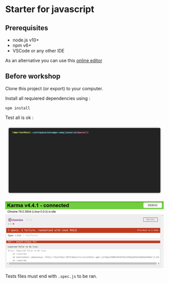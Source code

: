 # Starter for javascript

## Prerequisites

* node.js v10+
* npm v6+
* VSCode or any other IDE

As an alternative you can use this [online editor](https://playcode.io/466339?tabs=sample.spec.js,preview)

## Before workshop

Clone this project (or export) to your computer.

Install all requiered dependencies using :

```
npm install
```

Test all is ok :

![npm test output : TOTAL: 1 FAILED, 2 SUCCESS](/javascipt/npm-test.gif)

![karma in browser output : TOTAL: 1 FAILED, 2 SUCCESS](/javascipt/first-run.png)

Tests files must end with `.spec.js` to be ran. 

